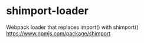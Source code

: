 # shimport-loader
Webpack loader that replaces import() with shimport() https://www.npmjs.com/package/shimport
